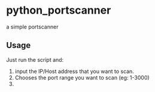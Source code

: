 # python_portscanner
a simple portscanner

## Usage

Just run the script and:
1. input the IP/Host address that you want to scan.
2. Chooses the port range you want to scan (eg:  1-3000)
3. 
